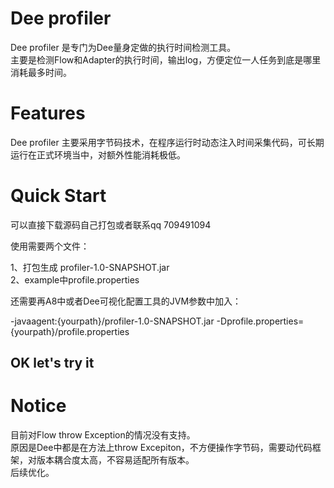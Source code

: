 # Dee profiler

Dee profiler 是专门为Dee量身定做的执行时间检测工具。<br/>
主要是检测Flow和Adapter的执行时间，输出log，方便定位一人任务到底是哪里消耗最多时间。

# Features

Dee profiler 主要采用字节码技术，在程序运行时动态注入时间采集代码，可长期运行在正式环境当中，对额外性能消耗极低。

# Quick Start

可以直接下载源码自己打包或者联系qq 709491094

使用需要两个文件：<br/>

1、打包生成 profiler-1.0-SNAPSHOT.jar <br/>
2、example中profile.properties <br/>

还需要再A8中或者Dee可视化配置工具的JVM参数中加入：<br/>

-javaagent:{yourpath}/profiler-1.0-SNAPSHOT.jar -Dprofile.properties={yourpath}/profile.properties

## OK let's try it

# Notice
目前对Flow throw Exception的情况没有支持。<br/>
原因是Dee中都是在方法上throw Excepiton，不方便操作字节码，需要动代码框架，对版本耦合度太高，不容易适配所有版本。<br/>
后续优化。


